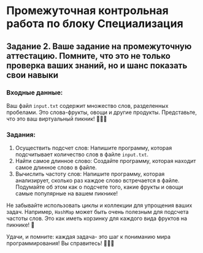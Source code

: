 # Промежуточная контрольная работа по блоку Специализация
## Задание 2. Ваше задание на промежуточную аттестацию. Помните, что это не только проверка ваших знаний, но и шанс показать свои навыки
### Входные данные:
Ваш файл `input.txt` содержит множество слов, разделенных пробелами. Это слова-фрукты, овощи и другие продукты. Представьте, что это ваш виртуальный пикник! 🍎🥕🥧
### Задания:
1. Осуществить подсчет слов: Напишите программу, которая подсчитывает количество слов в файле `input.txt`.
2. Найти самое длинное слово: Создайте программу, которая находит самое длинное слово в файле.
3. Вычислить частоту слов: Напишите программу, которая анализирует, сколько раз каждое слово встречается в файле. Подумайте об этом как о подсчете того, какие фрукты и овощи самые популярные на вашем пикнике!


Не забывайте использовать циклы и коллекции для упрощения ваших задач. Например, `HashMap` может быть очень полезным для подсчета частоты слов. Это как иметь корзинку для каждого вида фруктов на пикнике! 🧺

Удачи, и помните: каждая задача- это шаг к пониманию мира программирования! Вы справитесь! 💪󰠁󰞵